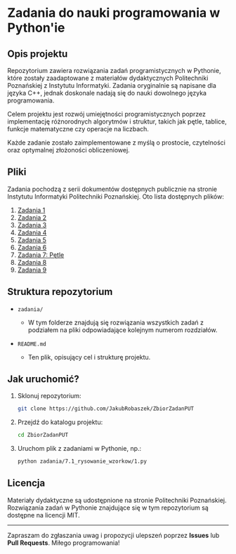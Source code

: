 # Zadania do nauki programowania w Python'ie

## Opis projektu

Repozytorium zawiera rozwiązania zadań programistycznych w Pythonie, które zostały zaadaptowane z materiałów dydaktycznych Politechniki Poznańskiej z Instytutu Informatyki. Zadania oryginalnie są napisane dla języka C++, jednak doskonale nadają się do nauki dowolnego języka programowania.

Celem projektu jest rozwój umiejętności programistycznych poprzez implementację różnorodnych algorytmów i struktur, takich jak pętle, tablice, funkcje matematyczne czy operacje na liczbach.

Każde zadanie zostało zaimplementowane z myślą o prostocie, czytelności oraz optymalnej złożoności obliczeniowej.

## Pliki

Zadania pochodzą z serii dokumentów dostępnych publicznie na stronie Instytutu Informatyki Politechniki Poznańskiej. Oto lista dostępnych plików:

1. [Zadania 1](https://www.cs.put.poznan.pl/arybarczyk/1.pdf)
2. [Zadania 2](https://www.cs.put.poznan.pl/arybarczyk/2.pdf)
3. [Zadania 3](https://www.cs.put.poznan.pl/arybarczyk/3.pdf)
4. [Zadania 4](https://www.cs.put.poznan.pl/arybarczyk/4.pdf)
5. [Zadania 5](https://www.cs.put.poznan.pl/arybarczyk/5.pdf)
6. [Zadania 6](https://www.cs.put.poznan.pl/arybarczyk/6.pdf)
7. [Zadania 7: Pętle](https://www.cs.put.poznan.pl/arybarczyk/7.pdf)
8. [Zadania 8](https://www.cs.put.poznan.pl/arybarczyk/8.pdf)
9. [Zadania 9](https://www.cs.put.poznan.pl/arybarczyk/9.pdf)

## Struktura repozytorium

- `zadania/`
  - W tym folderze znajdują się rozwiązania wszystkich zadań z podziałem na pliki odpowiadające kolejnym numerom rozdziałów.

- `README.md`
  - Ten plik, opisujący cel i strukturę projektu.

## Jak uruchomić?

1. Sklonuj repozytorium:
   ```bash
   git clone https://github.com/JakubRobaszek/ZbiorZadanPUT
   ```

2. Przejdź do katalogu projektu:
   ```bash
   cd ZbiorZadanPUT
   ```

3. Uruchom plik z zadaniami w Pythonie, np.:
   ```bash
   python zadania/7.1_rysowanie_wzorkow/1.py
   ```

## Licencja

Materiały dydaktyczne są udostępnione na stronie Politechniki Poznańskiej. Rozwiązania zadań w Pythonie znajdujące się w tym repozytorium są dostępne na licencji MIT.

---

Zapraszam do zgłaszania uwag i propozycji ulepszeń poprzez **Issues** lub **Pull Requests**. Miłego programowania!
